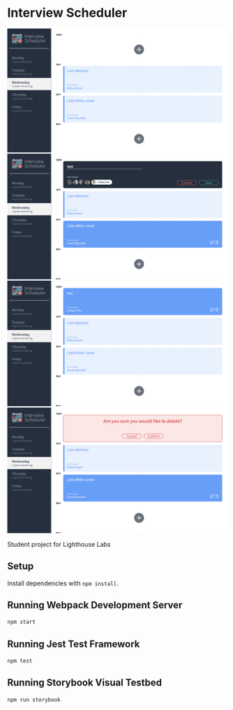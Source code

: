 # Interview Scheduler

![Basic Layout](docs/Basic-format.png)
![Add new appointment](docs/Adding-a-new-appointment.png)
![New appointment added](docs/new-appointment-added.png)
![Deleting appointment](docs/deleting-appointment.png)

Student project for Lighthouse Labs

## Setup

Install dependencies with `npm install`.

## Running Webpack Development Server

```sh
npm start
```

## Running Jest Test Framework

```sh
npm test
```

## Running Storybook Visual Testbed

```sh
npm run storybook
```
